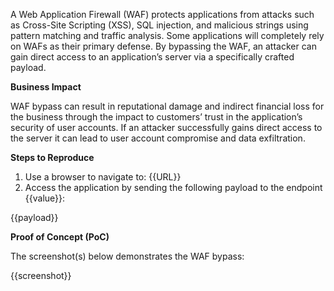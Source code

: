 A Web Application Firewall (WAF) protects applications from attacks such as Cross-Site Scripting (XSS), SQL injection, and malicious strings using pattern matching and traffic analysis. Some applications will completely rely on WAFs as their primary defense. By bypassing the WAF, an attacker can gain direct access to an application’s server via a specifically crafted payload.

**Business Impact**

WAF bypass can result in reputational damage and indirect financial loss for the business through the impact to customers’ trust in the application’s security of user accounts. If an attacker successfully gains direct access to the server it can lead to user account compromise and data exfiltration.

**Steps to Reproduce**

1. Use a browser to navigate to: {{URL}}
1. Access the application by sending the following payload to the endpoint {{value}}:

{{payload}}

**Proof of Concept (PoC)**

The screenshot(s) below demonstrates the WAF bypass:

{{screenshot}}
